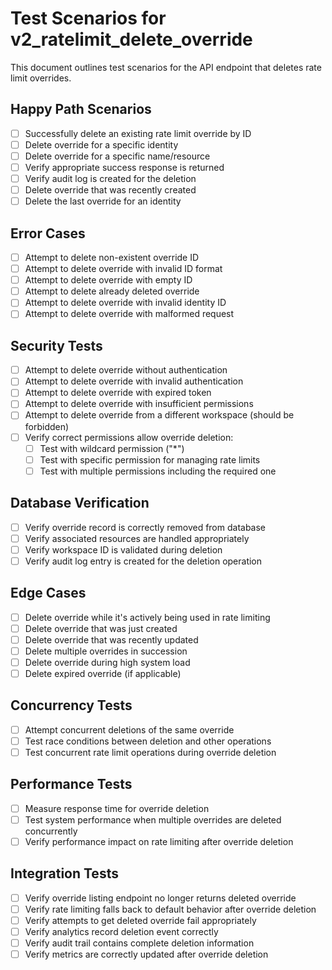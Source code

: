 # Test Scenarios for v2_ratelimit_delete_override

This document outlines test scenarios for the API endpoint that deletes rate limit overrides.

## Happy Path Scenarios

- [ ] Successfully delete an existing rate limit override by ID
- [ ] Delete override for a specific identity
- [ ] Delete override for a specific name/resource
- [ ] Verify appropriate success response is returned
- [ ] Verify audit log is created for the deletion
- [ ] Delete override that was recently created
- [ ] Delete the last override for an identity

## Error Cases

- [ ] Attempt to delete non-existent override ID
- [ ] Attempt to delete override with invalid ID format
- [ ] Attempt to delete override with empty ID
- [ ] Attempt to delete already deleted override
- [ ] Attempt to delete override with invalid identity ID
- [ ] Attempt to delete override with malformed request

## Security Tests

- [ ] Attempt to delete override without authentication
- [ ] Attempt to delete override with invalid authentication
- [ ] Attempt to delete override with expired token
- [ ] Attempt to delete override with insufficient permissions
- [ ] Attempt to delete override from a different workspace (should be forbidden)
- [ ] Verify correct permissions allow override deletion:
  - [ ] Test with wildcard permission ("*")
  - [ ] Test with specific permission for managing rate limits
  - [ ] Test with multiple permissions including the required one

## Database Verification

- [ ] Verify override record is correctly removed from database
- [ ] Verify associated resources are handled appropriately
- [ ] Verify workspace ID is validated during deletion
- [ ] Verify audit log entry is created for the deletion operation

## Edge Cases

- [ ] Delete override while it's actively being used in rate limiting
- [ ] Delete override that was just created
- [ ] Delete override that was recently updated
- [ ] Delete multiple overrides in succession
- [ ] Delete override during high system load
- [ ] Delete expired override (if applicable)

## Concurrency Tests

- [ ] Attempt concurrent deletions of the same override
- [ ] Test race conditions between deletion and other operations
- [ ] Test concurrent rate limit operations during override deletion

## Performance Tests

- [ ] Measure response time for override deletion
- [ ] Test system performance when multiple overrides are deleted concurrently
- [ ] Verify performance impact on rate limiting after override deletion

## Integration Tests

- [ ] Verify override listing endpoint no longer returns deleted override
- [ ] Verify rate limiting falls back to default behavior after override deletion
- [ ] Verify attempts to get deleted override fail appropriately
- [ ] Verify analytics record deletion event correctly
- [ ] Verify audit trail contains complete deletion information
- [ ] Verify metrics are correctly updated after override deletion